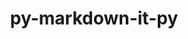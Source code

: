 ---
title: "py-markdown-it-py"
layout: cache
categories: [package, develop]
meta: {"compilers": ["none"], "num_specs": 225, "num_specs_by_stack": {"e4s": 4, "ml-darwin-aarch64-mps": 41, "ml-linux-aarch64-cpu": 90, "ml-linux-aarch64-cuda": 90, "ml-linux-x86_64-cpu": 90, "ml-linux-x86_64-cuda": 90, "ml-linux-x86_64-rocm": 2, "radiuss": 2, "root": 225}, "oss": ["sequoia", "ubuntu22.04", "ubuntu24.04"], "platforms": ["darwin", "linux"], "stacks": ["e4s", "ml-darwin-aarch64-mps", "ml-linux-aarch64-cpu", "ml-linux-aarch64-cuda", "ml-linux-x86_64-cpu", "ml-linux-x86_64-cuda", "ml-linux-x86_64-rocm", "radiuss", "root"], "targets": ["aarch64", "x86_64_v3"], "versions": ["3.0.0"]}
spec_details: [{"compiler": "none", "hash": "266ymnpnu3od4n4u5gcjhiomzg5sz5fe", "os": "sequoia", "platform": "darwin", "size": "-", "stacks": ["ml-darwin-aarch64-mps", "root"], "target": "aarch64", "variants": ["build_system=python_pip", "~linkify"], "versions": ["3.0.0"]}, {"compiler": "none", "hash": "27wqdea2j376gv5rxqrqaghgfdmincnt", "os": "ubuntu24.04", "platform": "linux", "size": "-", "stacks": ["ml-linux-aarch64-cpu", "ml-linux-aarch64-cuda", "root"], "target": "aarch64", "variants": ["build_system=python_pip", "~linkify"], "versions": ["3.0.0"]}, {"compiler": "none", "hash": "2aw4gsxqmotfqjizhwh24sdq77qnpgpb", "os": "sequoia", "platform": "darwin", "size": "-", "stacks": ["ml-darwin-aarch64-mps", "root"], "target": "aarch64", "variants": ["build_system=python_pip", "~linkify"], "versions": ["3.0.0"]}, {"compiler": "none", "hash": "2cb3ihshr32ohcebtklooyzcqitpexy5", "os": "ubuntu24.04", "platform": "linux", "size": "-", "stacks": ["ml-linux-x86_64-cpu", "ml-linux-x86_64-cuda", "root"], "target": "x86_64_v3", "variants": ["build_system=python_pip", "~linkify"], "versions": ["3.0.0"]}, {"compiler": "none", "hash": "2ehnqlchcmutjldixybqbtjcmk2rnl6o", "os": "sequoia", "platform": "darwin", "size": "-", "stacks": ["ml-darwin-aarch64-mps", "root"], "target": "aarch64", "variants": ["build_system=python_pip", "~linkify"], "versions": ["3.0.0"]}, {"compiler": "none", "hash": "2k6jzgd642syk2oyucgdkxnxgqeo47se", "os": "ubuntu24.04", "platform": "linux", "size": "-", "stacks": ["ml-linux-x86_64-cpu", "ml-linux-x86_64-cuda", "root"], "target": "x86_64_v3", "variants": ["build_system=python_pip", "~linkify"], "versions": ["3.0.0"]}, {"compiler": "none", "hash": "2njsy7zkjzhp24bnh4vlqg5ru3pjnhhw", "os": "sequoia", "platform": "darwin", "size": "-", "stacks": ["ml-darwin-aarch64-mps", "root"], "target": "aarch64", "variants": ["build_system=python_pip", "~linkify"], "versions": ["3.0.0"]}, {"compiler": "none", "hash": "2sbtoulasowfb2izndf77ktk4fx7rvmq", "os": "ubuntu24.04", "platform": "linux", "size": "-", "stacks": ["ml-linux-x86_64-cpu", "ml-linux-x86_64-cuda", "root"], "target": "x86_64_v3", "variants": ["build_system=python_pip", "~linkify"], "versions": ["3.0.0"]}, {"compiler": "none", "hash": "2scdeksxkludyyl6ek6oryezsm5lrfto", "os": "ubuntu24.04", "platform": "linux", "size": "-", "stacks": ["ml-linux-x86_64-cpu", "ml-linux-x86_64-cuda", "root"], "target": "x86_64_v3", "variants": ["build_system=python_pip", "~linkify"], "versions": ["3.0.0"]}, {"compiler": "none", "hash": "2wqzdduxcrzj3h5z3komyldjqa2x6pn7", "os": "ubuntu24.04", "platform": "linux", "size": "-", "stacks": ["ml-linux-x86_64-cpu", "ml-linux-x86_64-cuda", "root"], "target": "x86_64_v3", "variants": ["build_system=python_pip", "~linkify"], "versions": ["3.0.0"]}, {"compiler": "none", "hash": "3245eruechajoxftrdtt5amvelb5x4ms", "os": "ubuntu24.04", "platform": "linux", "size": "-", "stacks": ["ml-linux-x86_64-cpu", "ml-linux-x86_64-cuda", "root"], "target": "x86_64_v3", "variants": ["build_system=python_pip", "~linkify"], "versions": ["3.0.0"]}, {"compiler": "none", "hash": "33mk4mkfoa67ft2ne4kep4xllrp4vbpz", "os": "ubuntu24.04", "platform": "linux", "size": "-", "stacks": ["ml-linux-x86_64-cpu", "ml-linux-x86_64-cuda", "root"], "target": "x86_64_v3", "variants": ["build_system=python_pip", "~linkify"], "versions": ["3.0.0"]}, {"compiler": "none", "hash": "33wfmdcatbxhuhx6qjdo6ud736hojlv2", "os": "ubuntu24.04", "platform": "linux", "size": "-", "stacks": ["ml-linux-x86_64-cpu", "ml-linux-x86_64-cuda", "root"], "target": "x86_64_v3", "variants": ["build_system=python_pip", "~linkify"], "versions": ["3.0.0"]}, {"compiler": "none", "hash": "3c4t6mhxynixbiumkhxddzf3yugft62i", "os": "ubuntu24.04", "platform": "linux", "size": "-", "stacks": ["ml-linux-x86_64-cpu", "ml-linux-x86_64-cuda", "root"], "target": "x86_64_v3", "variants": ["build_system=python_pip", "~linkify"], "versions": ["3.0.0"]}, {"compiler": "none", "hash": "3lbjwipz7rvutnht57qa2u2x7pyd4h27", "os": "ubuntu24.04", "platform": "linux", "size": "-", "stacks": ["ml-linux-x86_64-cpu", "ml-linux-x86_64-cuda", "root"], "target": "x86_64_v3", "variants": ["build_system=python_pip", "~linkify"], "versions": ["3.0.0"]}, {"compiler": "none", "hash": "3nncgxyr3bbtiegr7lpkarpjn5drsdmh", "os": "ubuntu24.04", "platform": "linux", "size": "-", "stacks": ["ml-linux-aarch64-cpu", "ml-linux-aarch64-cuda", "root"], "target": "aarch64", "variants": ["build_system=python_pip", "~linkify"], "versions": ["3.0.0"]}, {"compiler": "none", "hash": "3qtruuvlxfnx7zvbs7v637pgnmadg3ua", "os": "ubuntu24.04", "platform": "linux", "size": "-", "stacks": ["ml-linux-aarch64-cpu", "ml-linux-aarch64-cuda", "root"], "target": "aarch64", "variants": ["build_system=python_pip", "~linkify"], "versions": ["3.0.0"]}, {"compiler": "none", "hash": "3vro3wv2sxm4se4lwimzy2se6k24umx4", "os": "ubuntu24.04", "platform": "linux", "size": "-", "stacks": ["ml-linux-aarch64-cpu", "ml-linux-aarch64-cuda", "root"], "target": "aarch64", "variants": ["build_system=python_pip", "~linkify"], "versions": ["3.0.0"]}, {"compiler": "none", "hash": "3wujch3gdmwxbzza2nmnsvow7znfg3mu", "os": "ubuntu24.04", "platform": "linux", "size": "-", "stacks": ["ml-linux-aarch64-cpu", "ml-linux-aarch64-cuda", "root"], "target": "aarch64", "variants": ["build_system=python_pip", "~linkify"], "versions": ["3.0.0"]}, {"compiler": "none", "hash": "42746szilzulrcbxxgi55xobczwooxx7", "os": "ubuntu24.04", "platform": "linux", "size": "-", "stacks": ["ml-linux-aarch64-cpu", "ml-linux-aarch64-cuda", "root"], "target": "aarch64", "variants": ["build_system=python_pip", "~linkify"], "versions": ["3.0.0"]}, {"compiler": "none", "hash": "44gm2kmymtphvggzs24sjz26nihbkqxw", "os": "sequoia", "platform": "darwin", "size": "-", "stacks": ["ml-darwin-aarch64-mps", "root"], "target": "aarch64", "variants": ["build_system=python_pip", "~linkify"], "versions": ["3.0.0"]}, {"compiler": "none", "hash": "47rbq7fmi5okahpfmfyaknz6vpxgzx2q", "os": "ubuntu24.04", "platform": "linux", "size": "-", "stacks": ["ml-linux-aarch64-cpu", "ml-linux-aarch64-cuda", "root"], "target": "aarch64", "variants": ["build_system=python_pip", "~linkify"], "versions": ["3.0.0"]}, {"compiler": "none", "hash": "545bcmjpc7fpdnfvigeeln2nigy6stji", "os": "ubuntu24.04", "platform": "linux", "size": "-", "stacks": ["ml-linux-aarch64-cpu", "ml-linux-aarch64-cuda", "root"], "target": "aarch64", "variants": ["build_system=python_pip", "~linkify"], "versions": ["3.0.0"]}, {"compiler": "none", "hash": "54ckaocrzetm74wfjduqw6fxui6etka5", "os": "ubuntu24.04", "platform": "linux", "size": "-", "stacks": ["ml-linux-aarch64-cpu", "ml-linux-aarch64-cuda", "root"], "target": "aarch64", "variants": ["build_system=python_pip", "~linkify"], "versions": ["3.0.0"]}, {"compiler": "none", "hash": "5ycnmmqejwsingniblk6by5cyfoudchv", "os": "ubuntu24.04", "platform": "linux", "size": "-", "stacks": ["ml-linux-aarch64-cpu", "ml-linux-aarch64-cuda", "root"], "target": "aarch64", "variants": ["build_system=python_pip", "~linkify"], "versions": ["3.0.0"]}, {"compiler": "none", "hash": "64knon2n55hfimxvxivqwhoapiz3cwny", "os": "sequoia", "platform": "darwin", "size": "-", "stacks": ["ml-darwin-aarch64-mps", "root"], "target": "aarch64", "variants": ["build_system=python_pip", "~linkify"], "versions": ["3.0.0"]}, {"compiler": "none", "hash": "6my2azvxa7v4nzlmgktxr73t23ygdww5", "os": "sequoia", "platform": "darwin", "size": "-", "stacks": ["ml-darwin-aarch64-mps", "root"], "target": "aarch64", "variants": ["build_system=python_pip", "~linkify"], "versions": ["3.0.0"]}, {"compiler": "none", "hash": "6q7fm2bdghvn232wtkfwlms2v3xwrpz5", "os": "ubuntu24.04", "platform": "linux", "size": "-", "stacks": ["ml-linux-x86_64-cpu", "ml-linux-x86_64-cuda", "root"], "target": "x86_64_v3", "variants": ["build_system=python_pip", "~linkify"], "versions": ["3.0.0"]}, {"compiler": "none", "hash": "6zehcadqgjzziavx67hpay2d6sccedbb", "os": "ubuntu24.04", "platform": "linux", "size": "-", "stacks": ["ml-linux-x86_64-cpu", "ml-linux-x86_64-cuda", "root"], "target": "x86_64_v3", "variants": ["build_system=python_pip", "~linkify"], "versions": ["3.0.0"]}, {"compiler": "none", "hash": "73ezeqqpcwtgrif37c67fjuwgnnojdwh", "os": "ubuntu24.04", "platform": "linux", "size": "-", "stacks": ["ml-linux-x86_64-cpu", "ml-linux-x86_64-cuda", "root"], "target": "x86_64_v3", "variants": ["build_system=python_pip", "~linkify"], "versions": ["3.0.0"]}, {"compiler": "none", "hash": "77migwkg6aqiw3db7adczr5f5d3hrvar", "os": "ubuntu24.04", "platform": "linux", "size": "-", "stacks": ["ml-linux-aarch64-cpu", "ml-linux-aarch64-cuda", "root"], "target": "aarch64", "variants": ["build_system=python_pip", "~linkify"], "versions": ["3.0.0"]}, {"compiler": "none", "hash": "7ghxvb4sq2qo6euzvoh25n54senvnn74", "os": "ubuntu24.04", "platform": "linux", "size": "-", "stacks": ["ml-linux-x86_64-cpu", "ml-linux-x86_64-cuda", "root"], "target": "x86_64_v3", "variants": ["build_system=python_pip", "~linkify"], "versions": ["3.0.0"]}, {"compiler": "none", "hash": "7i3skp3qj36vmpjhlyoskmmt7psjgdcv", "os": "ubuntu24.04", "platform": "linux", "size": "-", "stacks": ["ml-linux-aarch64-cpu", "ml-linux-aarch64-cuda", "root"], "target": "aarch64", "variants": ["build_system=python_pip", "~linkify"], "versions": ["3.0.0"]}, {"compiler": "none", "hash": "7maceflzybphnqtjohafqzg66btpi53f", "os": "ubuntu24.04", "platform": "linux", "size": "-", "stacks": ["ml-linux-x86_64-cpu", "ml-linux-x86_64-cuda", "root"], "target": "x86_64_v3", "variants": ["build_system=python_pip", "~linkify"], "versions": ["3.0.0"]}, {"compiler": "none", "hash": "7ynhsblt2bsoordx6b3fpaq6qcvpnqhe", "os": "ubuntu24.04", "platform": "linux", "size": "-", "stacks": ["ml-linux-aarch64-cpu", "ml-linux-aarch64-cuda", "root"], "target": "aarch64", "variants": ["build_system=python_pip", "~linkify"], "versions": ["3.0.0"]}, {"compiler": "none", "hash": "a5osglij4k3kmakyzsiahtcupldjypm4", "os": "ubuntu24.04", "platform": "linux", "size": "-", "stacks": ["ml-linux-aarch64-cpu", "ml-linux-aarch64-cuda", "root"], "target": "aarch64", "variants": ["build_system=python_pip", "~linkify"], "versions": ["3.0.0"]}, {"compiler": "none", "hash": "a6sjobbl3trfysts7r2hojgar5uxqly4", "os": "ubuntu24.04", "platform": "linux", "size": "-", "stacks": ["ml-linux-aarch64-cpu", "ml-linux-aarch64-cuda", "root"], "target": "aarch64", "variants": ["build_system=python_pip", "~linkify"], "versions": ["3.0.0"]}, {"compiler": "none", "hash": "aalcyclrscnfrjdxy3zrvbeypw3o5tyn", "os": "sequoia", "platform": "darwin", "size": "-", "stacks": ["ml-darwin-aarch64-mps", "root"], "target": "aarch64", "variants": ["build_system=python_pip", "~linkify"], "versions": ["3.0.0"]}, {"compiler": "none", "hash": "acnoskmmobdxto2pptadkqmrrhrrh7ti", "os": "ubuntu24.04", "platform": "linux", "size": "-", "stacks": ["ml-linux-x86_64-cpu", "ml-linux-x86_64-cuda", "root"], "target": "x86_64_v3", "variants": ["build_system=python_pip", "~linkify"], "versions": ["3.0.0"]}, {"compiler": "none", "hash": "aewwkaakmy3op7xmwfkbqpznzvqa4vcx", "os": "sequoia", "platform": "darwin", "size": "-", "stacks": ["ml-darwin-aarch64-mps", "root"], "target": "aarch64", "variants": ["build_system=python_pip", "~linkify"], "versions": ["3.0.0"]}, {"compiler": "none", "hash": "aiuqhtapndpx4k3dzrxhyy5zknbq27jr", "os": "sequoia", "platform": "darwin", "size": "-", "stacks": ["ml-darwin-aarch64-mps", "root"], "target": "aarch64", "variants": ["build_system=python_pip", "~linkify"], "versions": ["3.0.0"]}, {"compiler": "none", "hash": "alwo75ytc7bu3gpmpfob4vnm2rjbffpa", "os": "ubuntu24.04", "platform": "linux", "size": "-", "stacks": ["ml-linux-x86_64-cpu", "ml-linux-x86_64-cuda", "root"], "target": "x86_64_v3", "variants": ["build_system=python_pip", "~linkify"], "versions": ["3.0.0"]}, {"compiler": "none", "hash": "aqkbp6wrgfd52ontr6kmlcfuvtvq3ec6", "os": "sequoia", "platform": "darwin", "size": "-", "stacks": ["ml-darwin-aarch64-mps", "root"], "target": "aarch64", "variants": ["build_system=python_pip", "~linkify"], "versions": ["3.0.0"]}, {"compiler": "none", "hash": "aue2v3icyjrmhv6rl4ulyx6zpxoqwq75", "os": "ubuntu24.04", "platform": "linux", "size": "-", "stacks": ["ml-linux-aarch64-cpu", "ml-linux-aarch64-cuda", "root"], "target": "aarch64", "variants": ["build_system=python_pip", "~linkify"], "versions": ["3.0.0"]}, {"compiler": "none", "hash": "azzvusqloe5ndt4l3otdozmpmzncc23x", "os": "ubuntu24.04", "platform": "linux", "size": "-", "stacks": ["ml-linux-aarch64-cpu", "ml-linux-aarch64-cuda", "root"], "target": "aarch64", "variants": ["build_system=python_pip", "~linkify"], "versions": ["3.0.0"]}, {"compiler": "none", "hash": "b76swvjkovnjzzzxcb2c2s2x7rbawzvw", "os": "ubuntu24.04", "platform": "linux", "size": "-", "stacks": ["ml-linux-aarch64-cpu", "ml-linux-aarch64-cuda", "root"], "target": "aarch64", "variants": ["build_system=python_pip", "~linkify"], "versions": ["3.0.0"]}, {"compiler": "none", "hash": "bg5jeyo4ivhrafhkvfvmvtyosdksx5wc", "os": "ubuntu24.04", "platform": "linux", "size": "-", "stacks": ["ml-linux-aarch64-cpu", "ml-linux-aarch64-cuda", "root"], "target": "aarch64", "variants": ["build_system=python_pip", "~linkify"], "versions": ["3.0.0"]}, {"compiler": "none", "hash": "bgaderzanmqn4rajfc6uf3xukb5l3nhu", "os": "ubuntu24.04", "platform": "linux", "size": "-", "stacks": ["ml-linux-aarch64-cpu", "ml-linux-aarch64-cuda", "root"], "target": "aarch64", "variants": ["build_system=python_pip", "~linkify"], "versions": ["3.0.0"]}, {"compiler": "none", "hash": "bmq2mwugtt7ypt3wthoyfor7hfaucbml", "os": "ubuntu24.04", "platform": "linux", "size": "-", "stacks": ["ml-linux-aarch64-cpu", "ml-linux-aarch64-cuda", "root"], "target": "aarch64", "variants": ["build_system=python_pip", "~linkify"], "versions": ["3.0.0"]}, {"compiler": "none", "hash": "cal2h4jikco5yvjwa6qpjsvybxpxh2yx", "os": "ubuntu24.04", "platform": "linux", "size": "-", "stacks": ["ml-linux-x86_64-cpu", "ml-linux-x86_64-cuda", "root"], "target": "x86_64_v3", "variants": ["build_system=python_pip", "~linkify"], "versions": ["3.0.0"]}, {"compiler": "none", "hash": "ceal2wt4ja3ivo2eskvbjracdl42sv6x", "os": "ubuntu24.04", "platform": "linux", "size": "-", "stacks": ["ml-linux-x86_64-cpu", "ml-linux-x86_64-cuda", "root"], "target": "x86_64_v3", "variants": ["build_system=python_pip", "~linkify"], "versions": ["3.0.0"]}, {"compiler": "none", "hash": "chslz7n4ggdezukwxsnuy3icavqqwarz", "os": "sequoia", "platform": "darwin", "size": "-", "stacks": ["ml-darwin-aarch64-mps", "root"], "target": "aarch64", "variants": ["build_system=python_pip", "~linkify"], "versions": ["3.0.0"]}, {"compiler": "none", "hash": "ckjlbd6mrijg6vakat7kbjhiwa774pkw", "os": "ubuntu24.04", "platform": "linux", "size": "-", "stacks": ["ml-linux-x86_64-cpu", "ml-linux-x86_64-cuda", "root"], "target": "x86_64_v3", "variants": ["build_system=python_pip", "~linkify"], "versions": ["3.0.0"]}, {"compiler": "none", "hash": "coaolpdenlhtpcd4tfkksqug2b633534", "os": "ubuntu24.04", "platform": "linux", "size": "-", "stacks": ["ml-linux-aarch64-cpu", "ml-linux-aarch64-cuda", "root"], "target": "aarch64", "variants": ["build_system=python_pip", "~linkify"], "versions": ["3.0.0"]}, {"compiler": "none", "hash": "cvxfpdhmftwm6mfzh32q7twdyvgxr45j", "os": "ubuntu24.04", "platform": "linux", "size": "-", "stacks": ["ml-linux-x86_64-cpu", "ml-linux-x86_64-cuda", "root"], "target": "x86_64_v3", "variants": ["build_system=python_pip", "~linkify"], "versions": ["3.0.0"]}, {"compiler": "none", "hash": "d2drczt7o2y557smwppbfv3f65geuor7", "os": "ubuntu24.04", "platform": "linux", "size": "-", "stacks": ["ml-linux-aarch64-cpu", "ml-linux-aarch64-cuda", "root"], "target": "aarch64", "variants": ["build_system=python_pip", "~linkify"], "versions": ["3.0.0"]}, {"compiler": "none", "hash": "d5aytqalfteanrxeyu4q4ujoudyr7mvm", "os": "sequoia", "platform": "darwin", "size": "-", "stacks": ["ml-darwin-aarch64-mps", "root"], "target": "aarch64", "variants": ["build_system=python_pip", "~linkify"], "versions": ["3.0.0"]}, {"compiler": "none", "hash": "d627x6hix6vspbsdub3danincb36ueh5", "os": "ubuntu24.04", "platform": "linux", "size": "-", "stacks": ["ml-linux-x86_64-cpu", "ml-linux-x86_64-cuda", "root"], "target": "x86_64_v3", "variants": ["build_system=python_pip", "~linkify"], "versions": ["3.0.0"]}, {"compiler": "none", "hash": "d6twprdxcaxhwzvy2cv5sqymzzaibori", "os": "sequoia", "platform": "darwin", "size": "-", "stacks": ["ml-darwin-aarch64-mps", "root"], "target": "aarch64", "variants": ["build_system=python_pip", "~linkify"], "versions": ["3.0.0"]}, {"compiler": "none", "hash": "dhkuw5ltyivwgrisspkwmalgtil72h2d", "os": "ubuntu24.04", "platform": "linux", "size": "-", "stacks": ["ml-linux-aarch64-cpu", "ml-linux-aarch64-cuda", "root"], "target": "aarch64", "variants": ["build_system=python_pip", "~linkify"], "versions": ["3.0.0"]}, {"compiler": "none", "hash": "dio42mumtyoq2dm6cj6kt3zacfamzlnm", "os": "sequoia", "platform": "darwin", "size": "-", "stacks": ["ml-darwin-aarch64-mps", "root"], "target": "aarch64", "variants": ["build_system=python_pip", "~linkify"], "versions": ["3.0.0"]}, {"compiler": "none", "hash": "dkdgiius4xqzqe6njotjwfz2d6qlkpy4", "os": "ubuntu24.04", "platform": "linux", "size": "-", "stacks": ["ml-linux-aarch64-cpu", "ml-linux-aarch64-cuda", "root"], "target": "aarch64", "variants": ["build_system=python_pip", "~linkify"], "versions": ["3.0.0"]}, {"compiler": "none", "hash": "dljyspl2nl7sk23drov4vip3vjkrqufk", "os": "sequoia", "platform": "darwin", "size": "-", "stacks": ["ml-darwin-aarch64-mps", "root"], "target": "aarch64", "variants": ["build_system=python_pip", "~linkify"], "versions": ["3.0.0"]}, {"compiler": "none", "hash": "dqoov4jfz7bq2a6iixwiotqm6vsssckh", "os": "ubuntu24.04", "platform": "linux", "size": "-", "stacks": ["ml-linux-aarch64-cpu", "ml-linux-aarch64-cuda", "root"], "target": "aarch64", "variants": ["build_system=python_pip", "~linkify"], "versions": ["3.0.0"]}, {"compiler": "none", "hash": "dqtmiykb5apf4bmsrclliyrtgwphuhbb", "os": "ubuntu24.04", "platform": "linux", "size": "-", "stacks": ["ml-linux-x86_64-cpu", "ml-linux-x86_64-cuda", "radiuss", "root"], "target": "x86_64_v3", "variants": ["build_system=python_pip", "~linkify"], "versions": ["3.0.0"]}, {"compiler": "none", "hash": "dttwibophdhnw3m5m4lqukzoc74giyyc", "os": "ubuntu24.04", "platform": "linux", "size": "-", "stacks": ["ml-linux-aarch64-cpu", "ml-linux-aarch64-cuda", "root"], "target": "aarch64", "variants": ["build_system=python_pip", "~linkify"], "versions": ["3.0.0"]}, {"compiler": "none", "hash": "dyurb7qxvu6uhghjnug5zjd3phehf4wt", "os": "ubuntu24.04", "platform": "linux", "size": "-", "stacks": ["ml-linux-x86_64-cpu", "ml-linux-x86_64-cuda", "root"], "target": "x86_64_v3", "variants": ["build_system=python_pip", "~linkify"], "versions": ["3.0.0"]}, {"compiler": "none", "hash": "e2algj6f5q5zurlzqctd5dnxz6ltjvuc", "os": "ubuntu24.04", "platform": "linux", "size": "-", "stacks": ["ml-linux-aarch64-cpu", "ml-linux-aarch64-cuda", "root"], "target": "aarch64", "variants": ["build_system=python_pip", "~linkify"], "versions": ["3.0.0"]}, {"compiler": "none", "hash": "e7hmephllusebxmh7q6o4fs4zz3daii2", "os": "ubuntu24.04", "platform": "linux", "size": "-", "stacks": ["ml-linux-x86_64-cpu", "ml-linux-x86_64-cuda", "root"], "target": "x86_64_v3", "variants": ["build_system=python_pip", "~linkify"], "versions": ["3.0.0"]}, {"compiler": "none", "hash": "ebkobrlckc6ibvci2hs6hanhk3s7vrrd", "os": "sequoia", "platform": "darwin", "size": "-", "stacks": ["ml-darwin-aarch64-mps", "root"], "target": "aarch64", "variants": ["build_system=python_pip", "~linkify"], "versions": ["3.0.0"]}, {"compiler": "none", "hash": "ed4gfjna2cstcevkdydebfdry5si4u2c", "os": "ubuntu24.04", "platform": "linux", "size": "-", "stacks": ["ml-linux-aarch64-cpu", "ml-linux-aarch64-cuda", "root"], "target": "aarch64", "variants": ["build_system=python_pip", "~linkify"], "versions": ["3.0.0"]}, {"compiler": "none", "hash": "edxnfwv5njzvenotdnowqvbjnsalyj2u", "os": "sequoia", "platform": "darwin", "size": "-", "stacks": ["ml-darwin-aarch64-mps", "root"], "target": "aarch64", "variants": ["build_system=python_pip", "~linkify"], "versions": ["3.0.0"]}, {"compiler": "none", "hash": "egazl4cxqev4kk7cja4fcnylgc44wdnv", "os": "ubuntu24.04", "platform": "linux", "size": "-", "stacks": ["ml-linux-aarch64-cpu", "ml-linux-aarch64-cuda", "root"], "target": "aarch64", "variants": ["build_system=python_pip", "~linkify"], "versions": ["3.0.0"]}, {"compiler": "none", "hash": "ekaxc7of6d6nqexzybkyetc3sdhqzy2u", "os": "sequoia", "platform": "darwin", "size": "-", "stacks": ["ml-darwin-aarch64-mps", "root"], "target": "aarch64", "variants": ["build_system=python_pip", "~linkify"], "versions": ["3.0.0"]}, {"compiler": "none", "hash": "etzdluzqotecrqe5p3walwmstyeij5tk", "os": "ubuntu24.04", "platform": "linux", "size": "-", "stacks": ["ml-linux-x86_64-cpu", "ml-linux-x86_64-cuda", "root"], "target": "x86_64_v3", "variants": ["build_system=python_pip", "~linkify"], "versions": ["3.0.0"]}, {"compiler": "none", "hash": "f27pgskmeq4pmbj24pqqdfctjhrufh3u", "os": "ubuntu24.04", "platform": "linux", "size": "-", "stacks": ["ml-linux-x86_64-cpu", "ml-linux-x86_64-cuda", "root"], "target": "x86_64_v3", "variants": ["build_system=python_pip", "~linkify"], "versions": ["3.0.0"]}, {"compiler": "none", "hash": "f3265mhyme67tl5ahbjx5mthapnuuhmj", "os": "ubuntu24.04", "platform": "linux", "size": "-", "stacks": ["ml-linux-x86_64-cpu", "ml-linux-x86_64-cuda", "root"], "target": "x86_64_v3", "variants": ["build_system=python_pip", "~linkify"], "versions": ["3.0.0"]}, {"compiler": "none", "hash": "f53xje7skvkccp2p2lfvjmqji33dh3zg", "os": "ubuntu24.04", "platform": "linux", "size": "-", "stacks": ["ml-linux-aarch64-cpu", "ml-linux-aarch64-cuda", "root"], "target": "aarch64", "variants": ["build_system=python_pip", "~linkify"], "versions": ["3.0.0"]}, {"compiler": "none", "hash": "f5bhcx7vavqrjj2s5wygo36loqkew42r", "os": "ubuntu24.04", "platform": "linux", "size": "-", "stacks": ["ml-linux-aarch64-cpu", "ml-linux-aarch64-cuda", "root"], "target": "aarch64", "variants": ["build_system=python_pip", "~linkify"], "versions": ["3.0.0"]}, {"compiler": "none", "hash": "f6nlcr7dmmcet2pj2wdf3lx2cgyvo7hf", "os": "ubuntu24.04", "platform": "linux", "size": "-", "stacks": ["ml-linux-x86_64-cpu", "ml-linux-x86_64-cuda", "root"], "target": "x86_64_v3", "variants": ["build_system=python_pip", "~linkify"], "versions": ["3.0.0"]}, {"compiler": "none", "hash": "ffqu63fnf5uitc33vbhwrge3dwvk7llz", "os": "ubuntu24.04", "platform": "linux", "size": "-", "stacks": ["ml-linux-x86_64-cpu", "ml-linux-x86_64-cuda", "root"], "target": "x86_64_v3", "variants": ["build_system=python_pip", "~linkify"], "versions": ["3.0.0"]}, {"compiler": "none", "hash": "fqsttfw76hhbna275ict52xhaswe4nu2", "os": "ubuntu24.04", "platform": "linux", "size": "-", "stacks": ["ml-linux-aarch64-cpu", "ml-linux-aarch64-cuda", "root"], "target": "aarch64", "variants": ["build_system=python_pip", "~linkify"], "versions": ["3.0.0"]}, {"compiler": "none", "hash": "ftegi45qupivqqfnln67vpnsadyjyq33", "os": "ubuntu24.04", "platform": "linux", "size": "-", "stacks": ["ml-linux-aarch64-cpu", "ml-linux-aarch64-cuda", "root"], "target": "aarch64", "variants": ["build_system=python_pip", "~linkify"], "versions": ["3.0.0"]}, {"compiler": "none", "hash": "fuipii23y6sb7ibsiveya6imkinhmaij", "os": "ubuntu24.04", "platform": "linux", "size": "-", "stacks": ["ml-linux-x86_64-cpu", "ml-linux-x86_64-cuda", "root"], "target": "x86_64_v3", "variants": ["build_system=python_pip", "~linkify"], "versions": ["3.0.0"]}, {"compiler": "none", "hash": "fuupygkaokmiwonysb7d5ui435awdqel", "os": "ubuntu24.04", "platform": "linux", "size": "-", "stacks": ["ml-linux-x86_64-cpu", "ml-linux-x86_64-cuda", "radiuss", "root"], "target": "x86_64_v3", "variants": ["build_system=python_pip", "~linkify"], "versions": ["3.0.0"]}, {"compiler": "none", "hash": "fyrldaqbolt45lwz3ahx56aao2sbzr66", "os": "ubuntu24.04", "platform": "linux", "size": "-", "stacks": ["ml-linux-x86_64-cpu", "ml-linux-x86_64-cuda", "root"], "target": "x86_64_v3", "variants": ["build_system=python_pip", "~linkify"], "versions": ["3.0.0"]}, {"compiler": "none", "hash": "gbcmn6zijdrgrydbyzgdqrnjatig7kgm", "os": "ubuntu24.04", "platform": "linux", "size": "-", "stacks": ["ml-linux-aarch64-cpu", "ml-linux-aarch64-cuda", "root"], "target": "aarch64", "variants": ["build_system=python_pip", "~linkify"], "versions": ["3.0.0"]}, {"compiler": "none", "hash": "gjmbgknbwxnnzdlchji6fgk5d7gmyuya", "os": "ubuntu24.04", "platform": "linux", "size": "-", "stacks": ["ml-linux-x86_64-cpu", "ml-linux-x86_64-cuda", "root"], "target": "x86_64_v3", "variants": ["build_system=python_pip", "~linkify"], "versions": ["3.0.0"]}, {"compiler": "none", "hash": "gtvih2vmqljviv2a5cc4dbcfxcrm57up", "os": "ubuntu24.04", "platform": "linux", "size": "-", "stacks": ["ml-linux-x86_64-cpu", "ml-linux-x86_64-cuda", "root"], "target": "x86_64_v3", "variants": ["build_system=python_pip", "~linkify"], "versions": ["3.0.0"]}, {"compiler": "none", "hash": "gumkesueeqy7awmgbvd55aqnxkxjxznr", "os": "sequoia", "platform": "darwin", "size": "-", "stacks": ["ml-darwin-aarch64-mps", "root"], "target": "aarch64", "variants": ["build_system=python_pip", "~linkify"], "versions": ["3.0.0"]}, {"compiler": "none", "hash": "gvxujtg5et6acsz4te7cndvi3cve7mbt", "os": "sequoia", "platform": "darwin", "size": "-", "stacks": ["ml-darwin-aarch64-mps", "root"], "target": "aarch64", "variants": ["build_system=python_pip", "~linkify"], "versions": ["3.0.0"]}, {"compiler": "none", "hash": "hb5yq27waqqh4aguvo4cr2vxm3nq6lw7", "os": "ubuntu24.04", "platform": "linux", "size": "-", "stacks": ["ml-linux-aarch64-cpu", "ml-linux-aarch64-cuda", "root"], "target": "aarch64", "variants": ["build_system=python_pip", "~linkify"], "versions": ["3.0.0"]}, {"compiler": "none", "hash": "hdt3qft37nmpplnh33nvhzxzduyfaufj", "os": "ubuntu24.04", "platform": "linux", "size": "-", "stacks": ["ml-linux-x86_64-cpu", "ml-linux-x86_64-cuda", "root"], "target": "x86_64_v3", "variants": ["build_system=python_pip", "~linkify"], "versions": ["3.0.0"]}, {"compiler": "none", "hash": "hdwpawgikfr6vw62hpsozaresb6a3vl6", "os": "sequoia", "platform": "darwin", "size": "-", "stacks": ["ml-darwin-aarch64-mps", "root"], "target": "aarch64", "variants": ["build_system=python_pip", "~linkify"], "versions": ["3.0.0"]}, {"compiler": "none", "hash": "hpbhimb3mnmqsyovhxhpo5w5nxr2qhoj", "os": "ubuntu24.04", "platform": "linux", "size": "-", "stacks": ["ml-linux-x86_64-cpu", "ml-linux-x86_64-cuda", "root"], "target": "x86_64_v3", "variants": ["build_system=python_pip", "~linkify"], "versions": ["3.0.0"]}, {"compiler": "none", "hash": "hsnxxk4zujfbnyshju3v44odhgq3godn", "os": "ubuntu24.04", "platform": "linux", "size": "-", "stacks": ["ml-linux-x86_64-cpu", "ml-linux-x86_64-cuda", "root"], "target": "x86_64_v3", "variants": ["build_system=python_pip", "~linkify"], "versions": ["3.0.0"]}, {"compiler": "none", "hash": "hts7qnstilwzgnnhfxyqj3vitzxjgs77", "os": "ubuntu24.04", "platform": "linux", "size": "-", "stacks": ["ml-linux-x86_64-cpu", "ml-linux-x86_64-cuda", "root"], "target": "x86_64_v3", "variants": ["build_system=python_pip", "~linkify"], "versions": ["3.0.0"]}, {"compiler": "none", "hash": "hwjfkd2gxwasywp324evgfwwcvd5hc6d", "os": "ubuntu24.04", "platform": "linux", "size": "-", "stacks": ["ml-linux-aarch64-cpu", "ml-linux-aarch64-cuda", "root"], "target": "aarch64", "variants": ["build_system=python_pip", "~linkify"], "versions": ["3.0.0"]}, {"compiler": "none", "hash": "hwtnthxwoxwpk6qh2vkkac2vta4i3lfg", "os": "ubuntu24.04", "platform": "linux", "size": "-", "stacks": ["ml-linux-aarch64-cpu", "ml-linux-aarch64-cuda", "root"], "target": "aarch64", "variants": ["build_system=python_pip", "~linkify"], "versions": ["3.0.0"]}, {"compiler": "none", "hash": "hzi4jwk6rdcxnqzwf724woshobe4vjlu", "os": "sequoia", "platform": "darwin", "size": "-", "stacks": ["ml-darwin-aarch64-mps", "root"], "target": "aarch64", "variants": ["build_system=python_pip", "~linkify"], "versions": ["3.0.0"]}, {"compiler": "none", "hash": "hzkwae43hvlfr2i6t4ea2wjuiltg7umf", "os": "ubuntu24.04", "platform": "linux", "size": "-", "stacks": ["ml-linux-x86_64-cpu", "ml-linux-x86_64-cuda", "root"], "target": "x86_64_v3", "variants": ["build_system=python_pip", "~linkify"], "versions": ["3.0.0"]}, {"compiler": "none", "hash": "iaeehznqceeihg2poqflfv3lhl3qs5ev", "os": "sequoia", "platform": "darwin", "size": "-", "stacks": ["ml-darwin-aarch64-mps", "root"], "target": "aarch64", "variants": ["build_system=python_pip", "~linkify"], "versions": ["3.0.0"]}, {"compiler": "none", "hash": "idxhcujjlsoqr7ejykfbzi357t6srr6h", "os": "ubuntu24.04", "platform": "linux", "size": "-", "stacks": ["ml-linux-x86_64-cpu", "ml-linux-x86_64-cuda", "root"], "target": "x86_64_v3", "variants": ["build_system=python_pip", "~linkify"], "versions": ["3.0.0"]}, {"compiler": "none", "hash": "ihxf7cq4quimdxo6fhnyv6mpgqs7nqaq", "os": "ubuntu24.04", "platform": "linux", "size": "-", "stacks": ["ml-linux-aarch64-cpu", "ml-linux-aarch64-cuda", "root"], "target": "aarch64", "variants": ["build_system=python_pip", "~linkify"], "versions": ["3.0.0"]}, {"compiler": "none", "hash": "il4imloch57fmuu7nmldbgzsch7a7zfr", "os": "sequoia", "platform": "darwin", "size": "-", "stacks": ["ml-darwin-aarch64-mps", "root"], "target": "aarch64", "variants": ["build_system=python_pip", "~linkify"], "versions": ["3.0.0"]}, {"compiler": "none", "hash": "iypx7cyshmnftosjn5mdynote2accidl", "os": "ubuntu24.04", "platform": "linux", "size": "-", "stacks": ["ml-linux-x86_64-cpu", "ml-linux-x86_64-cuda", "root"], "target": "x86_64_v3", "variants": ["build_system=python_pip", "~linkify"], "versions": ["3.0.0"]}, {"compiler": "none", "hash": "j73mc7j7qvzzudwyme5if6y7iuklzzs7", "os": "ubuntu24.04", "platform": "linux", "size": "-", "stacks": ["ml-linux-x86_64-cpu", "ml-linux-x86_64-cuda", "root"], "target": "x86_64_v3", "variants": ["build_system=python_pip", "~linkify"], "versions": ["3.0.0"]}, {"compiler": "none", "hash": "j76b4freaoqt7zvtjx23mvvwm6tighsr", "os": "ubuntu24.04", "platform": "linux", "size": "-", "stacks": ["ml-linux-x86_64-cpu", "ml-linux-x86_64-cuda", "root"], "target": "x86_64_v3", "variants": ["build_system=python_pip", "~linkify"], "versions": ["3.0.0"]}, {"compiler": "none", "hash": "jftyaubwmagmjy54lp4y53puabnpsfn4", "os": "ubuntu24.04", "platform": "linux", "size": "-", "stacks": ["ml-linux-x86_64-cpu", "ml-linux-x86_64-cuda", "root"], "target": "x86_64_v3", "variants": ["build_system=python_pip", "~linkify"], "versions": ["3.0.0"]}, {"compiler": "none", "hash": "jg42necxy6siu6hpnvunvkofheyfygm3", "os": "ubuntu24.04", "platform": "linux", "size": "-", "stacks": ["ml-linux-x86_64-cpu", "ml-linux-x86_64-cuda", "root"], "target": "x86_64_v3", "variants": ["build_system=python_pip", "~linkify"], "versions": ["3.0.0"]}, {"compiler": "none", "hash": "jq752yf64wan5furd3lak4vw6dr6c2p7", "os": "ubuntu24.04", "platform": "linux", "size": "-", "stacks": ["ml-linux-aarch64-cpu", "ml-linux-aarch64-cuda", "root"], "target": "aarch64", "variants": ["build_system=python_pip", "~linkify"], "versions": ["3.0.0"]}, {"compiler": "none", "hash": "jqmpnxrlrlrlikspzbpdxwhkhcsvwyfs", "os": "sequoia", "platform": "darwin", "size": "-", "stacks": ["ml-darwin-aarch64-mps", "root"], "target": "aarch64", "variants": ["build_system=python_pip", "~linkify"], "versions": ["3.0.0"]}, {"compiler": "none", "hash": "jsvjcjfscqp4fgg4ke3y2t4rd3aur427", "os": "ubuntu24.04", "platform": "linux", "size": "-", "stacks": ["ml-linux-x86_64-cpu", "ml-linux-x86_64-cuda", "root"], "target": "x86_64_v3", "variants": ["build_system=python_pip", "~linkify"], "versions": ["3.0.0"]}, {"compiler": "none", "hash": "k2fq4lrwoz5qmz6frczzpkcq3giocht3", "os": "ubuntu24.04", "platform": "linux", "size": "-", "stacks": ["ml-linux-x86_64-cpu", "ml-linux-x86_64-cuda", "root"], "target": "x86_64_v3", "variants": ["build_system=python_pip", "~linkify"], "versions": ["3.0.0"]}, {"compiler": "none", "hash": "k7olbdtoeyf57pc67lvvmkjtiqy4eqk3", "os": "ubuntu24.04", "platform": "linux", "size": "-", "stacks": ["ml-linux-aarch64-cpu", "ml-linux-aarch64-cuda", "root"], "target": "aarch64", "variants": ["build_system=python_pip", "~linkify"], "versions": ["3.0.0"]}, {"compiler": "none", "hash": "khq25xuc77r7bxrteb4kaeaq5ehlighi", "os": "ubuntu24.04", "platform": "linux", "size": "-", "stacks": ["ml-linux-aarch64-cpu", "ml-linux-aarch64-cuda", "root"], "target": "aarch64", "variants": ["build_system=python_pip", "~linkify"], "versions": ["3.0.0"]}, {"compiler": "none", "hash": "kmmut5c3xg7i6oi56io4y6bxayqx4qcl", "os": "sequoia", "platform": "darwin", "size": "-", "stacks": ["ml-darwin-aarch64-mps", "root"], "target": "aarch64", "variants": ["build_system=python_pip", "~linkify"], "versions": ["3.0.0"]}, {"compiler": "none", "hash": "kqipmfwyo5dsaddnawzt2kbg7omsgu56", "os": "ubuntu24.04", "platform": "linux", "size": "-", "stacks": ["ml-linux-x86_64-cpu", "ml-linux-x86_64-cuda", "root"], "target": "x86_64_v3", "variants": ["build_system=python_pip", "~linkify"], "versions": ["3.0.0"]}, {"compiler": "none", "hash": "kr3ahwpskeftbou2xhvqqxam6wiwetwp", "os": "ubuntu24.04", "platform": "linux", "size": "-", "stacks": ["ml-linux-aarch64-cpu", "ml-linux-aarch64-cuda", "root"], "target": "aarch64", "variants": ["build_system=python_pip", "~linkify"], "versions": ["3.0.0"]}, {"compiler": "none", "hash": "kv52q6okevprxoaqo6f7xz5x7n5fvr2c", "os": "ubuntu24.04", "platform": "linux", "size": "-", "stacks": ["ml-linux-x86_64-cpu", "ml-linux-x86_64-cuda", "root"], "target": "x86_64_v3", "variants": ["build_system=python_pip", "~linkify"], "versions": ["3.0.0"]}, {"compiler": "none", "hash": "kxt2z7nzyzneawxjpmapfguwjfq6jbha", "os": "ubuntu24.04", "platform": "linux", "size": "-", "stacks": ["ml-linux-x86_64-cpu", "ml-linux-x86_64-cuda", "root"], "target": "x86_64_v3", "variants": ["build_system=python_pip", "~linkify"], "versions": ["3.0.0"]}, {"compiler": "none", "hash": "lbxctmc2bzemxgzptrethhoeb6f5l333", "os": "ubuntu24.04", "platform": "linux", "size": "-", "stacks": ["ml-linux-x86_64-cpu", "ml-linux-x86_64-cuda", "root"], "target": "x86_64_v3", "variants": ["build_system=python_pip", "~linkify"], "versions": ["3.0.0"]}, {"compiler": "none", "hash": "lcvr43gjxcrxcur4mhjaedd6ezreidvo", "os": "ubuntu24.04", "platform": "linux", "size": "-", "stacks": ["ml-linux-aarch64-cpu", "ml-linux-aarch64-cuda", "root"], "target": "aarch64", "variants": ["build_system=python_pip", "~linkify"], "versions": ["3.0.0"]}, {"compiler": "none", "hash": "lh47aqudztnsca2t5maqlphlupsjfv5o", "os": "ubuntu24.04", "platform": "linux", "size": "-", "stacks": ["ml-linux-aarch64-cpu", "ml-linux-aarch64-cuda", "root"], "target": "aarch64", "variants": ["build_system=python_pip", "~linkify"], "versions": ["3.0.0"]}, {"compiler": "none", "hash": "mg5ypkkmaw2o7sih7gbahtzkvfahbuw6", "os": "ubuntu24.04", "platform": "linux", "size": "-", "stacks": ["ml-linux-x86_64-cpu", "ml-linux-x86_64-cuda", "root"], "target": "x86_64_v3", "variants": ["build_system=python_pip", "~linkify"], "versions": ["3.0.0"]}, {"compiler": "none", "hash": "mijvw6ot76z6zah7gjaci5ztcwsmzyxc", "os": "ubuntu22.04", "platform": "linux", "size": "-", "stacks": ["e4s", "root"], "target": "x86_64_v3", "variants": ["build_system=python_pip", "~linkify"], "versions": ["3.0.0"]}, {"compiler": "none", "hash": "mjf7xffxkqpw7hjcnpn3idsurtvx2m7l", "os": "sequoia", "platform": "darwin", "size": "-", "stacks": ["ml-darwin-aarch64-mps", "root"], "target": "aarch64", "variants": ["build_system=python_pip", "~linkify"], "versions": ["3.0.0"]}, {"compiler": "none", "hash": "mjnqi65pd4n2ghocbpdvntwllvhmfjot", "os": "sequoia", "platform": "darwin", "size": "-", "stacks": ["ml-darwin-aarch64-mps", "root"], "target": "aarch64", "variants": ["build_system=python_pip", "~linkify"], "versions": ["3.0.0"]}, {"compiler": "none", "hash": "mmcmdckzmlta7jv6as7a3opwz367rqq2", "os": "ubuntu24.04", "platform": "linux", "size": "-", "stacks": ["ml-linux-aarch64-cpu", "ml-linux-aarch64-cuda", "root"], "target": "aarch64", "variants": ["build_system=python_pip", "~linkify"], "versions": ["3.0.0"]}, {"compiler": "none", "hash": "mpnhyppomdmpjzh5pivfgsz2vz6y3jkf", "os": "ubuntu24.04", "platform": "linux", "size": "-", "stacks": ["ml-linux-x86_64-cpu", "ml-linux-x86_64-cuda", "root"], "target": "x86_64_v3", "variants": ["build_system=python_pip", "~linkify"], "versions": ["3.0.0"]}, {"compiler": "none", "hash": "mxkwirqa7hvuzjdf7jadjdx2yzhn6anz", "os": "ubuntu24.04", "platform": "linux", "size": "-", "stacks": ["ml-linux-x86_64-cpu", "ml-linux-x86_64-cuda", "root"], "target": "x86_64_v3", "variants": ["build_system=python_pip", "~linkify"], "versions": ["3.0.0"]}, {"compiler": "none", "hash": "myc7vgar4vx52di4pbtduojs2mnqvzx6", "os": "ubuntu24.04", "platform": "linux", "size": "-", "stacks": ["ml-linux-aarch64-cpu", "ml-linux-aarch64-cuda", "root"], "target": "aarch64", "variants": ["build_system=python_pip", "~linkify"], "versions": ["3.0.0"]}, {"compiler": "none", "hash": "n5flsuypo6smzhrtgux32rorse3xgclu", "os": "ubuntu24.04", "platform": "linux", "size": "-", "stacks": ["ml-linux-aarch64-cpu", "ml-linux-aarch64-cuda", "root"], "target": "aarch64", "variants": ["build_system=python_pip", "~linkify"], "versions": ["3.0.0"]}, {"compiler": "none", "hash": "n5xnzbxqp3cuxtzr2dv2uguegrx2m7o2", "os": "ubuntu24.04", "platform": "linux", "size": "-", "stacks": ["ml-linux-x86_64-cpu", "ml-linux-x86_64-cuda", "root"], "target": "x86_64_v3", "variants": ["build_system=python_pip", "~linkify"], "versions": ["3.0.0"]}, {"compiler": "none", "hash": "n7gqd5elghao3ggy75rxcoybhnctv4xx", "os": "sequoia", "platform": "darwin", "size": "-", "stacks": ["ml-darwin-aarch64-mps", "root"], "target": "aarch64", "variants": ["build_system=python_pip", "~linkify"], "versions": ["3.0.0"]}, {"compiler": "none", "hash": "nda4uj6vyqymhjxqkquymhrmpwc45uo6", "os": "ubuntu24.04", "platform": "linux", "size": "-", "stacks": ["ml-linux-aarch64-cpu", "ml-linux-aarch64-cuda", "root"], "target": "aarch64", "variants": ["build_system=python_pip", "~linkify"], "versions": ["3.0.0"]}, {"compiler": "none", "hash": "no7oec6zgi27hwapt4tjxk7s4j3cf3us", "os": "ubuntu24.04", "platform": "linux", "size": "-", "stacks": ["ml-linux-x86_64-cpu", "ml-linux-x86_64-cuda", "root"], "target": "x86_64_v3", "variants": ["build_system=python_pip", "~linkify"], "versions": ["3.0.0"]}, {"compiler": "none", "hash": "ntkbmzjpxtr5epmuockv3kwqwof36kui", "os": "ubuntu24.04", "platform": "linux", "size": "-", "stacks": ["ml-linux-aarch64-cpu", "ml-linux-aarch64-cuda", "root"], "target": "aarch64", "variants": ["build_system=python_pip", "~linkify"], "versions": ["3.0.0"]}, {"compiler": "none", "hash": "nwi6ti7cpthwwxu7ijgpog4gabjvlu6p", "os": "ubuntu24.04", "platform": "linux", "size": "-", "stacks": ["ml-linux-aarch64-cpu", "ml-linux-aarch64-cuda", "root"], "target": "aarch64", "variants": ["build_system=python_pip", "~linkify"], "versions": ["3.0.0"]}, {"compiler": "none", "hash": "ny3iyl4dsyvqiohpsra5keetg7avq26j", "os": "ubuntu24.04", "platform": "linux", "size": "-", "stacks": ["ml-linux-x86_64-cpu", "ml-linux-x86_64-cuda", "root"], "target": "x86_64_v3", "variants": ["build_system=python_pip", "~linkify"], "versions": ["3.0.0"]}, {"compiler": "none", "hash": "o4mzx54nrzyf2fs3a7ezvrswa6r4kb7v", "os": "ubuntu24.04", "platform": "linux", "size": "-", "stacks": ["ml-linux-aarch64-cpu", "ml-linux-aarch64-cuda", "root"], "target": "aarch64", "variants": ["build_system=python_pip", "~linkify"], "versions": ["3.0.0"]}, {"compiler": "none", "hash": "oam4bodyqksqmeyh4lpdtjq3azm2fxnz", "os": "ubuntu24.04", "platform": "linux", "size": "-", "stacks": ["ml-linux-x86_64-cpu", "ml-linux-x86_64-cuda", "root"], "target": "x86_64_v3", "variants": ["build_system=python_pip", "~linkify"], "versions": ["3.0.0"]}, {"compiler": "none", "hash": "obvxt4kbrviovmrihms32dq7ulw5ryji", "os": "ubuntu24.04", "platform": "linux", "size": "-", "stacks": ["ml-linux-x86_64-cpu", "ml-linux-x86_64-cuda", "root"], "target": "x86_64_v3", "variants": ["build_system=python_pip", "~linkify"], "versions": ["3.0.0"]}, {"compiler": "none", "hash": "odqmnracnqh3jzfol5752rdkpq66dlna", "os": "sequoia", "platform": "darwin", "size": "-", "stacks": ["ml-darwin-aarch64-mps", "root"], "target": "aarch64", "variants": ["build_system=python_pip", "~linkify"], "versions": ["3.0.0"]}, {"compiler": "none", "hash": "ohhadzp7uhogzcg6i2p7zjhaxapqweii", "os": "ubuntu24.04", "platform": "linux", "size": "-", "stacks": ["ml-linux-x86_64-cpu", "ml-linux-x86_64-cuda", "root"], "target": "x86_64_v3", "variants": ["build_system=python_pip", "~linkify"], "versions": ["3.0.0"]}, {"compiler": "none", "hash": "oql2r3h7xhvl4otyjzf5uipad5pa6gsd", "os": "ubuntu24.04", "platform": "linux", "size": "-", "stacks": ["ml-linux-aarch64-cpu", "ml-linux-aarch64-cuda", "root"], "target": "aarch64", "variants": ["build_system=python_pip", "~linkify"], "versions": ["3.0.0"]}, {"compiler": "none", "hash": "ov737s5yjrx5kplfuqq5xeby7s2xjsju", "os": "ubuntu24.04", "platform": "linux", "size": "-", "stacks": ["ml-linux-aarch64-cpu", "ml-linux-aarch64-cuda", "root"], "target": "aarch64", "variants": ["build_system=python_pip", "~linkify"], "versions": ["3.0.0"]}, {"compiler": "none", "hash": "ovlk2is7qnccyfchedcyqla4txz2ihnn", "os": "ubuntu24.04", "platform": "linux", "size": "-", "stacks": ["ml-linux-x86_64-cpu", "ml-linux-x86_64-cuda", "root"], "target": "x86_64_v3", "variants": ["build_system=python_pip", "~linkify"], "versions": ["3.0.0"]}, {"compiler": "none", "hash": "oxvnslx4i3a5butn4dkrr7cyytd72vou", "os": "ubuntu24.04", "platform": "linux", "size": "-", "stacks": ["ml-linux-x86_64-cpu", "ml-linux-x86_64-cuda", "root"], "target": "x86_64_v3", "variants": ["build_system=python_pip", "~linkify"], "versions": ["3.0.0"]}, {"compiler": "none", "hash": "p3eqcdoacxnoiu7i56yibaanankpnzce", "os": "ubuntu24.04", "platform": "linux", "size": "-", "stacks": ["ml-linux-aarch64-cpu", "ml-linux-aarch64-cuda", "root"], "target": "aarch64", "variants": ["build_system=python_pip", "~linkify"], "versions": ["3.0.0"]}, {"compiler": "none", "hash": "p4mtiagwafiyahk6npyaupbtngkj5wge", "os": "sequoia", "platform": "darwin", "size": "-", "stacks": ["ml-darwin-aarch64-mps", "root"], "target": "aarch64", "variants": ["build_system=python_pip", "~linkify"], "versions": ["3.0.0"]}, {"compiler": "none", "hash": "p6qcfkb25qfoheyvl3yq6fmjkxmmazns", "os": "ubuntu22.04", "platform": "linux", "size": "-", "stacks": ["e4s", "root"], "target": "x86_64_v3", "variants": ["build_system=python_pip", "~linkify"], "versions": ["3.0.0"]}, {"compiler": "none", "hash": "pclfjvmof5ggx5s2dmfjgmjwbkcqj2z4", "os": "ubuntu24.04", "platform": "linux", "size": "-", "stacks": ["ml-linux-aarch64-cpu", "ml-linux-aarch64-cuda", "root"], "target": "aarch64", "variants": ["build_system=python_pip", "~linkify"], "versions": ["3.0.0"]}, {"compiler": "none", "hash": "pgk3i3ko2rpmv3l2pn5xafpd63wt4ehi", "os": "ubuntu24.04", "platform": "linux", "size": "-", "stacks": ["ml-linux-aarch64-cpu", "ml-linux-aarch64-cuda", "root"], "target": "aarch64", "variants": ["build_system=python_pip", "~linkify"], "versions": ["3.0.0"]}, {"compiler": "none", "hash": "phopsnyluxvrkjgitz5ptblcoixvke2x", "os": "sequoia", "platform": "darwin", "size": "-", "stacks": ["ml-darwin-aarch64-mps", "root"], "target": "aarch64", "variants": ["build_system=python_pip", "~linkify"], "versions": ["3.0.0"]}, {"compiler": "none", "hash": "pm2zf7eb7kmh2qjwl2sdfqvdocalcwh6", "os": "ubuntu24.04", "platform": "linux", "size": "-", "stacks": ["ml-linux-x86_64-cpu", "ml-linux-x86_64-cuda", "root"], "target": "x86_64_v3", "variants": ["build_system=python_pip", "~linkify"], "versions": ["3.0.0"]}, {"compiler": "none", "hash": "q653jewfpu5r4roegs75m6spmuskkpj3", "os": "ubuntu24.04", "platform": "linux", "size": "-", "stacks": ["ml-linux-x86_64-cpu", "ml-linux-x86_64-cuda", "root"], "target": "x86_64_v3", "variants": ["build_system=python_pip", "~linkify"], "versions": ["3.0.0"]}, {"compiler": "none", "hash": "qca644wq24q7zlh54oh4ithqw2uzjfnz", "os": "ubuntu24.04", "platform": "linux", "size": "-", "stacks": ["ml-linux-x86_64-cpu", "ml-linux-x86_64-cuda", "root"], "target": "x86_64_v3", "variants": ["build_system=python_pip", "~linkify"], "versions": ["3.0.0"]}, {"compiler": "none", "hash": "qdxyplanchbniiv4ctahydhcmzw5wo6h", "os": "ubuntu24.04", "platform": "linux", "size": "-", "stacks": ["ml-linux-x86_64-cpu", "ml-linux-x86_64-cuda", "root"], "target": "x86_64_v3", "variants": ["build_system=python_pip", "~linkify"], "versions": ["3.0.0"]}, {"compiler": "none", "hash": "qu7h5dldusrbra5yic7iqy5cfrochayf", "os": "ubuntu24.04", "platform": "linux", "size": "-", "stacks": ["ml-linux-x86_64-cpu", "ml-linux-x86_64-cuda", "root"], "target": "x86_64_v3", "variants": ["build_system=python_pip", "~linkify"], "versions": ["3.0.0"]}, {"compiler": "none", "hash": "qvl3n233u5aiw4ykzsit3vfflnd6jytt", "os": "sequoia", "platform": "darwin", "size": "-", "stacks": ["ml-darwin-aarch64-mps", "root"], "target": "aarch64", "variants": ["build_system=python_pip", "~linkify"], "versions": ["3.0.0"]}, {"compiler": "none", "hash": "qzb47dyzmlcfftpqgb6lcx53voumzicz", "os": "ubuntu24.04", "platform": "linux", "size": "-", "stacks": ["ml-linux-aarch64-cpu", "ml-linux-aarch64-cuda", "root"], "target": "aarch64", "variants": ["build_system=python_pip", "~linkify"], "versions": ["3.0.0"]}, {"compiler": "none", "hash": "r4osq3bpgprsecxji2cwmarblktxonjt", "os": "ubuntu24.04", "platform": "linux", "size": "-", "stacks": ["ml-linux-aarch64-cpu", "ml-linux-aarch64-cuda", "root"], "target": "aarch64", "variants": ["build_system=python_pip", "~linkify"], "versions": ["3.0.0"]}, {"compiler": "none", "hash": "rb5am5qmxm3nlmo5dhws74j7kv6tfgt6", "os": "ubuntu24.04", "platform": "linux", "size": "-", "stacks": ["ml-linux-aarch64-cpu", "ml-linux-aarch64-cuda", "root"], "target": "aarch64", "variants": ["build_system=python_pip", "~linkify"], "versions": ["3.0.0"]}, {"compiler": "none", "hash": "rdq2kndya66f4tglcdt5tqtcy4ttsrlz", "os": "ubuntu24.04", "platform": "linux", "size": "-", "stacks": ["ml-linux-aarch64-cpu", "ml-linux-aarch64-cuda", "root"], "target": "aarch64", "variants": ["build_system=python_pip", "~linkify"], "versions": ["3.0.0"]}, {"compiler": "none", "hash": "rf4oonmsqsnrwn7qgt7cbykniyosbzs6", "os": "ubuntu24.04", "platform": "linux", "size": "-", "stacks": ["ml-linux-x86_64-cpu", "ml-linux-x86_64-cuda", "root"], "target": "x86_64_v3", "variants": ["build_system=python_pip", "~linkify"], "versions": ["3.0.0"]}, {"compiler": "none", "hash": "rnirwb5ggzkzyntlr4vyqsn6zr5kokch", "os": "ubuntu24.04", "platform": "linux", "size": "-", "stacks": ["ml-linux-aarch64-cpu", "ml-linux-aarch64-cuda", "root"], "target": "aarch64", "variants": ["build_system=python_pip", "~linkify"], "versions": ["3.0.0"]}, {"compiler": "none", "hash": "rrrfwdtldxh5gzztgex7vnb2x5k3aujl", "os": "ubuntu24.04", "platform": "linux", "size": "-", "stacks": ["ml-linux-x86_64-cpu", "ml-linux-x86_64-cuda", "root"], "target": "x86_64_v3", "variants": ["build_system=python_pip", "~linkify"], "versions": ["3.0.0"]}, {"compiler": "none", "hash": "rsuuoprqzaoxsjqgrkehooxi6mwl3vaj", "os": "ubuntu24.04", "platform": "linux", "size": "-", "stacks": ["ml-linux-x86_64-cpu", "ml-linux-x86_64-cuda", "ml-linux-x86_64-rocm", "root"], "target": "x86_64_v3", "variants": ["build_system=python_pip", "~linkify"], "versions": ["3.0.0"]}, {"compiler": "none", "hash": "rz2o2k6irt47npadjjna3t7repdxn6nj", "os": "ubuntu24.04", "platform": "linux", "size": "-", "stacks": ["ml-linux-aarch64-cpu", "ml-linux-aarch64-cuda", "root"], "target": "aarch64", "variants": ["build_system=python_pip", "~linkify"], "versions": ["3.0.0"]}, {"compiler": "none", "hash": "rza4sm5ml6feqj4vxvucuyge3cjudwn6", "os": "ubuntu24.04", "platform": "linux", "size": "-", "stacks": ["ml-linux-x86_64-cpu", "ml-linux-x86_64-cuda", "root"], "target": "x86_64_v3", "variants": ["build_system=python_pip", "~linkify"], "versions": ["3.0.0"]}, {"compiler": "none", "hash": "shyglabfoquhjdsie4wfdv7yqe6umclk", "os": "ubuntu24.04", "platform": "linux", "size": "-", "stacks": ["ml-linux-aarch64-cpu", "ml-linux-aarch64-cuda", "root"], "target": "aarch64", "variants": ["build_system=python_pip", "~linkify"], "versions": ["3.0.0"]}, {"compiler": "none", "hash": "syk37pwx3n7mznubip6jrqldtejbgvnl", "os": "ubuntu24.04", "platform": "linux", "size": "-", "stacks": ["ml-linux-aarch64-cpu", "ml-linux-aarch64-cuda", "root"], "target": "aarch64", "variants": ["build_system=python_pip", "~linkify"], "versions": ["3.0.0"]}, {"compiler": "none", "hash": "tcrl5owm2saag62g2yidl33gsya34ipt", "os": "ubuntu24.04", "platform": "linux", "size": "-", "stacks": ["ml-linux-x86_64-cpu", "ml-linux-x86_64-cuda", "root"], "target": "x86_64_v3", "variants": ["build_system=python_pip", "~linkify"], "versions": ["3.0.0"]}, {"compiler": "none", "hash": "tg65gxyhlaxv4oq6xsuqcg5y6lrsntoz", "os": "ubuntu24.04", "platform": "linux", "size": "-", "stacks": ["ml-linux-aarch64-cpu", "ml-linux-aarch64-cuda", "root"], "target": "aarch64", "variants": ["build_system=python_pip", "~linkify"], "versions": ["3.0.0"]}, {"compiler": "none", "hash": "thujmfd4edamunkzpu2adnyj67dcxk5i", "os": "ubuntu24.04", "platform": "linux", "size": "-", "stacks": ["ml-linux-aarch64-cpu", "ml-linux-aarch64-cuda", "root"], "target": "aarch64", "variants": ["build_system=python_pip", "~linkify"], "versions": ["3.0.0"]}, {"compiler": "none", "hash": "tl4hmopxmbesaugsin3qwakte75osh53", "os": "ubuntu24.04", "platform": "linux", "size": "-", "stacks": ["ml-linux-x86_64-cpu", "ml-linux-x86_64-cuda", "root"], "target": "x86_64_v3", "variants": ["build_system=python_pip", "~linkify"], "versions": ["3.0.0"]}, {"compiler": "none", "hash": "tqkhmyxxhkub2hlezovw7dz3ntk3zdhq", "os": "ubuntu24.04", "platform": "linux", "size": "-", "stacks": ["ml-linux-aarch64-cpu", "ml-linux-aarch64-cuda", "root"], "target": "aarch64", "variants": ["build_system=python_pip", "~linkify"], "versions": ["3.0.0"]}, {"compiler": "none", "hash": "trznoxlatktmq4fjqorigdasdecggytn", "os": "ubuntu24.04", "platform": "linux", "size": "-", "stacks": ["ml-linux-aarch64-cpu", "ml-linux-aarch64-cuda", "root"], "target": "aarch64", "variants": ["build_system=python_pip", "~linkify"], "versions": ["3.0.0"]}, {"compiler": "none", "hash": "txedwczxhhwb54qj5tjszmz3q66qpgf5", "os": "ubuntu24.04", "platform": "linux", "size": "-", "stacks": ["ml-linux-aarch64-cpu", "ml-linux-aarch64-cuda", "root"], "target": "aarch64", "variants": ["build_system=python_pip", "~linkify"], "versions": ["3.0.0"]}, {"compiler": "none", "hash": "u4ipoavbp7cj6rpbq4ae2mpgskifyplf", "os": "ubuntu24.04", "platform": "linux", "size": "-", "stacks": ["ml-linux-aarch64-cpu", "ml-linux-aarch64-cuda", "root"], "target": "aarch64", "variants": ["build_system=python_pip", "~linkify"], "versions": ["3.0.0"]}, {"compiler": "none", "hash": "u57kxuxfyz6r4ogn2aseyjzg573dd4od", "os": "ubuntu24.04", "platform": "linux", "size": "-", "stacks": ["ml-linux-aarch64-cpu", "ml-linux-aarch64-cuda", "root"], "target": "aarch64", "variants": ["build_system=python_pip", "~linkify"], "versions": ["3.0.0"]}, {"compiler": "none", "hash": "u5gp2ipgym2wctkw5ubdqasaaxbs42gm", "os": "ubuntu24.04", "platform": "linux", "size": "-", "stacks": ["ml-linux-aarch64-cpu", "ml-linux-aarch64-cuda", "root"], "target": "aarch64", "variants": ["build_system=python_pip", "~linkify"], "versions": ["3.0.0"]}, {"compiler": "none", "hash": "ucribf5b4vzgnbv5wm36gmvym7us4vot", "os": "ubuntu24.04", "platform": "linux", "size": "-", "stacks": ["ml-linux-aarch64-cpu", "ml-linux-aarch64-cuda", "root"], "target": "aarch64", "variants": ["build_system=python_pip", "~linkify"], "versions": ["3.0.0"]}, {"compiler": "none", "hash": "uip236zxc6kpet5yd4v43rskdbsl6qxv", "os": "ubuntu24.04", "platform": "linux", "size": "-", "stacks": ["ml-linux-aarch64-cpu", "ml-linux-aarch64-cuda", "root"], "target": "aarch64", "variants": ["build_system=python_pip", "~linkify"], "versions": ["3.0.0"]}, {"compiler": "none", "hash": "uiwppazskjm3eod7ytdcutd6wqlasqqk", "os": "ubuntu24.04", "platform": "linux", "size": "-", "stacks": ["ml-linux-x86_64-cpu", "ml-linux-x86_64-cuda", "root"], "target": "x86_64_v3", "variants": ["build_system=python_pip", "~linkify"], "versions": ["3.0.0"]}, {"compiler": "none", "hash": "uj3t2sfqyip7tpbjgbotchhagsfsj7g7", "os": "sequoia", "platform": "darwin", "size": "-", "stacks": ["ml-darwin-aarch64-mps", "root"], "target": "aarch64", "variants": ["build_system=python_pip", "~linkify"], "versions": ["3.0.0"]}, {"compiler": "none", "hash": "ujxlqlnlor4rtybrgs2ryc4kke45rrf2", "os": "ubuntu24.04", "platform": "linux", "size": "-", "stacks": ["ml-linux-x86_64-cpu", "ml-linux-x86_64-cuda", "root"], "target": "x86_64_v3", "variants": ["build_system=python_pip", "~linkify"], "versions": ["3.0.0"]}, {"compiler": "none", "hash": "ukjbm2rs3bzabwhysdhrdcpjcpbxi72w", "os": "sequoia", "platform": "darwin", "size": "-", "stacks": ["ml-darwin-aarch64-mps", "root"], "target": "aarch64", "variants": ["build_system=python_pip", "~linkify"], "versions": ["3.0.0"]}, {"compiler": "none", "hash": "uppmcscygfrfhuzmmpxsh6zxce4glc3l", "os": "ubuntu24.04", "platform": "linux", "size": "-", "stacks": ["ml-linux-x86_64-cpu", "ml-linux-x86_64-cuda", "root"], "target": "x86_64_v3", "variants": ["build_system=python_pip", "~linkify"], "versions": ["3.0.0"]}, {"compiler": "none", "hash": "uppu66s3rq5zpj3eqt3fi5y7yluqxnaw", "os": "ubuntu24.04", "platform": "linux", "size": "-", "stacks": ["ml-linux-x86_64-cpu", "ml-linux-x86_64-cuda", "root"], "target": "x86_64_v3", "variants": ["build_system=python_pip", "~linkify"], "versions": ["3.0.0"]}, {"compiler": "none", "hash": "uvnywwlchvaca4sojhj5ox6dvm3sycrc", "os": "ubuntu24.04", "platform": "linux", "size": "-", "stacks": ["ml-linux-aarch64-cpu", "ml-linux-aarch64-cuda", "root"], "target": "aarch64", "variants": ["build_system=python_pip", "~linkify"], "versions": ["3.0.0"]}, {"compiler": "none", "hash": "vbffdujk7azngyxlcgcmgwphqeyewweu", "os": "ubuntu24.04", "platform": "linux", "size": "-", "stacks": ["ml-linux-aarch64-cpu", "ml-linux-aarch64-cuda", "root"], "target": "aarch64", "variants": ["build_system=python_pip", "~linkify"], "versions": ["3.0.0"]}, {"compiler": "none", "hash": "vbr7n5v3uzqe5u5dec4i5w4yquo525wi", "os": "ubuntu24.04", "platform": "linux", "size": "-", "stacks": ["ml-linux-x86_64-cpu", "ml-linux-x86_64-cuda", "root"], "target": "x86_64_v3", "variants": ["build_system=python_pip", "~linkify"], "versions": ["3.0.0"]}, {"compiler": "none", "hash": "vfwzo3gxqppv6qdbruiqzyedlta43l7h", "os": "ubuntu24.04", "platform": "linux", "size": "-", "stacks": ["ml-linux-x86_64-cpu", "ml-linux-x86_64-cuda", "root"], "target": "x86_64_v3", "variants": ["build_system=python_pip", "~linkify"], "versions": ["3.0.0"]}, {"compiler": "none", "hash": "vqurseomu3ttp5hr6uretbf52ahtw4fo", "os": "ubuntu22.04", "platform": "linux", "size": "-", "stacks": ["e4s", "root"], "target": "x86_64_v3", "variants": ["build_system=python_pip", "~linkify"], "versions": ["3.0.0"]}, {"compiler": "none", "hash": "vs4f6khwxsvrvrkwwx4nqaggthjfqgpi", "os": "sequoia", "platform": "darwin", "size": "-", "stacks": ["ml-darwin-aarch64-mps", "root"], "target": "aarch64", "variants": ["build_system=python_pip", "~linkify"], "versions": ["3.0.0"]}, {"compiler": "none", "hash": "vwfxf4na67ho6kwb3utayocif6azd2qf", "os": "ubuntu24.04", "platform": "linux", "size": "-", "stacks": ["ml-linux-x86_64-cpu", "ml-linux-x86_64-cuda", "ml-linux-x86_64-rocm", "root"], "target": "x86_64_v3", "variants": ["build_system=python_pip", "~linkify"], "versions": ["3.0.0"]}, {"compiler": "none", "hash": "w3fbazxp4cz4junfgcqpgnxu36b7azi5", "os": "sequoia", "platform": "darwin", "size": "-", "stacks": ["ml-darwin-aarch64-mps", "root"], "target": "aarch64", "variants": ["build_system=python_pip", "~linkify"], "versions": ["3.0.0"]}, {"compiler": "none", "hash": "wepbelngh6xljgdgbbg7b2qxidetlopq", "os": "sequoia", "platform": "darwin", "size": "-", "stacks": ["ml-darwin-aarch64-mps", "root"], "target": "aarch64", "variants": ["build_system=python_pip", "~linkify"], "versions": ["3.0.0"]}, {"compiler": "none", "hash": "wfvcb4o6gmb7bo7ncslpm3vuob3mzgmm", "os": "ubuntu24.04", "platform": "linux", "size": "-", "stacks": ["ml-linux-aarch64-cpu", "ml-linux-aarch64-cuda", "root"], "target": "aarch64", "variants": ["build_system=python_pip", "~linkify"], "versions": ["3.0.0"]}, {"compiler": "none", "hash": "wi6xjjpzijxockd5ouw32bnxyh66uckw", "os": "ubuntu24.04", "platform": "linux", "size": "-", "stacks": ["ml-linux-x86_64-cpu", "ml-linux-x86_64-cuda", "root"], "target": "x86_64_v3", "variants": ["build_system=python_pip", "~linkify"], "versions": ["3.0.0"]}, {"compiler": "none", "hash": "wn7hvwswq4iyf4cevfscjbgm3w57vfoh", "os": "ubuntu24.04", "platform": "linux", "size": "-", "stacks": ["ml-linux-aarch64-cpu", "ml-linux-aarch64-cuda", "root"], "target": "aarch64", "variants": ["build_system=python_pip", "~linkify"], "versions": ["3.0.0"]}, {"compiler": "none", "hash": "wowhxkzeu7blu73fsojskr3wfdncx744", "os": "ubuntu24.04", "platform": "linux", "size": "-", "stacks": ["ml-linux-x86_64-cpu", "ml-linux-x86_64-cuda", "root"], "target": "x86_64_v3", "variants": ["build_system=python_pip", "~linkify"], "versions": ["3.0.0"]}, {"compiler": "none", "hash": "wqs5b56sof4zmsen2ybae32dc7vdf5k2", "os": "sequoia", "platform": "darwin", "size": "-", "stacks": ["ml-darwin-aarch64-mps", "root"], "target": "aarch64", "variants": ["build_system=python_pip", "~linkify"], "versions": ["3.0.0"]}, {"compiler": "none", "hash": "wusbrma5tokwtanzte6wyigftypqtobr", "os": "sequoia", "platform": "darwin", "size": "-", "stacks": ["ml-darwin-aarch64-mps", "root"], "target": "aarch64", "variants": ["build_system=python_pip", "~linkify"], "versions": ["3.0.0"]}, {"compiler": "none", "hash": "wv5jar6uu65oshk4zgbznpwom72etmci", "os": "ubuntu24.04", "platform": "linux", "size": "-", "stacks": ["ml-linux-aarch64-cpu", "ml-linux-aarch64-cuda", "root"], "target": "aarch64", "variants": ["build_system=python_pip", "~linkify"], "versions": ["3.0.0"]}, {"compiler": "none", "hash": "wx76ircdxbngxxrdfocatbdbcykf7isy", "os": "ubuntu24.04", "platform": "linux", "size": "-", "stacks": ["ml-linux-x86_64-cpu", "ml-linux-x86_64-cuda", "root"], "target": "x86_64_v3", "variants": ["build_system=python_pip", "~linkify"], "versions": ["3.0.0"]}, {"compiler": "none", "hash": "wxrmehpkgnpr5x5i37z3gfqnn7jlgjw7", "os": "ubuntu24.04", "platform": "linux", "size": "-", "stacks": ["ml-linux-aarch64-cpu", "ml-linux-aarch64-cuda", "root"], "target": "aarch64", "variants": ["build_system=python_pip", "~linkify"], "versions": ["3.0.0"]}, {"compiler": "none", "hash": "x2wvhodbbdfvn55n3l2wiwmxxfxqgks3", "os": "ubuntu22.04", "platform": "linux", "size": "-", "stacks": ["e4s", "root"], "target": "x86_64_v3", "variants": ["build_system=python_pip", "~linkify"], "versions": ["3.0.0"]}, {"compiler": "none", "hash": "x4i2jaz4argxanl7hzwcbj5ly5ufgp3p", "os": "ubuntu24.04", "platform": "linux", "size": "-", "stacks": ["ml-linux-aarch64-cpu", "ml-linux-aarch64-cuda", "root"], "target": "aarch64", "variants": ["build_system=python_pip", "~linkify"], "versions": ["3.0.0"]}, {"compiler": "none", "hash": "xvkocquiy6pjpew3p4g4xfzisgwjkpwt", "os": "ubuntu24.04", "platform": "linux", "size": "-", "stacks": ["ml-linux-x86_64-cpu", "ml-linux-x86_64-cuda", "root"], "target": "x86_64_v3", "variants": ["build_system=python_pip", "~linkify"], "versions": ["3.0.0"]}, {"compiler": "none", "hash": "xwdsxzq72p5r3msl2kyeeulclkaaq6by", "os": "ubuntu24.04", "platform": "linux", "size": "-", "stacks": ["ml-linux-x86_64-cpu", "ml-linux-x86_64-cuda", "root"], "target": "x86_64_v3", "variants": ["build_system=python_pip", "~linkify"], "versions": ["3.0.0"]}, {"compiler": "none", "hash": "xx2f5uof7cwf4c6d34dco2dq4qoht5mf", "os": "ubuntu24.04", "platform": "linux", "size": "-", "stacks": ["ml-linux-aarch64-cpu", "ml-linux-aarch64-cuda", "root"], "target": "aarch64", "variants": ["build_system=python_pip", "~linkify"], "versions": ["3.0.0"]}, {"compiler": "none", "hash": "y5fsd4kuebbgnpbcmzjb7j7zbn3qbre6", "os": "ubuntu24.04", "platform": "linux", "size": "-", "stacks": ["ml-linux-aarch64-cpu", "ml-linux-aarch64-cuda", "root"], "target": "aarch64", "variants": ["build_system=python_pip", "~linkify"], "versions": ["3.0.0"]}, {"compiler": "none", "hash": "yk32qoqwggieehy7og7jilxxjeuug44l", "os": "ubuntu24.04", "platform": "linux", "size": "-", "stacks": ["ml-linux-x86_64-cpu", "ml-linux-x86_64-cuda", "root"], "target": "x86_64_v3", "variants": ["build_system=python_pip", "~linkify"], "versions": ["3.0.0"]}, {"compiler": "none", "hash": "ymotnxukhd4tbwrkfjupa3vbqsjwz6k3", "os": "ubuntu24.04", "platform": "linux", "size": "-", "stacks": ["ml-linux-x86_64-cpu", "ml-linux-x86_64-cuda", "root"], "target": "x86_64_v3", "variants": ["build_system=python_pip", "~linkify"], "versions": ["3.0.0"]}, {"compiler": "none", "hash": "yof7zlnvmpmf7ixtzojo6e6wj6adtwt7", "os": "ubuntu24.04", "platform": "linux", "size": "-", "stacks": ["ml-linux-x86_64-cpu", "ml-linux-x86_64-cuda", "root"], "target": "x86_64_v3", "variants": ["build_system=python_pip", "~linkify"], "versions": ["3.0.0"]}, {"compiler": "none", "hash": "z5lug7h6lo7pgbanc2xnx2wv5bhefimn", "os": "ubuntu24.04", "platform": "linux", "size": "-", "stacks": ["ml-linux-aarch64-cpu", "ml-linux-aarch64-cuda", "root"], "target": "aarch64", "variants": ["build_system=python_pip", "~linkify"], "versions": ["3.0.0"]}, {"compiler": "none", "hash": "zdqi34dbxd5l7mx33zw5hcdeb6nhgeih", "os": "ubuntu24.04", "platform": "linux", "size": "-", "stacks": ["ml-linux-aarch64-cpu", "ml-linux-aarch64-cuda", "root"], "target": "aarch64", "variants": ["build_system=python_pip", "~linkify"], "versions": ["3.0.0"]}, {"compiler": "none", "hash": "zo7ugelmvwtjp6zxybybcyhhvftxjiwg", "os": "ubuntu24.04", "platform": "linux", "size": "-", "stacks": ["ml-linux-aarch64-cpu", "ml-linux-aarch64-cuda", "root"], "target": "aarch64", "variants": ["build_system=python_pip", "~linkify"], "versions": ["3.0.0"]}, {"compiler": "none", "hash": "zrnzhyzw3xdzogbf43muhz6mo5krodjj", "os": "ubuntu24.04", "platform": "linux", "size": "-", "stacks": ["ml-linux-x86_64-cpu", "ml-linux-x86_64-cuda", "root"], "target": "x86_64_v3", "variants": ["build_system=python_pip", "~linkify"], "versions": ["3.0.0"]}, {"compiler": "none", "hash": "zspbpk76l2f245njdiax7lphyq4jkvh2", "os": "ubuntu24.04", "platform": "linux", "size": "-", "stacks": ["ml-linux-aarch64-cpu", "ml-linux-aarch64-cuda", "root"], "target": "aarch64", "variants": ["build_system=python_pip", "~linkify"], "versions": ["3.0.0"]}, {"compiler": "none", "hash": "zu4xhg6ffu5zvpse35gf2tbbt3thmp6p", "os": "ubuntu24.04", "platform": "linux", "size": "-", "stacks": ["ml-linux-aarch64-cpu", "ml-linux-aarch64-cuda", "root"], "target": "aarch64", "variants": ["build_system=python_pip", "~linkify"], "versions": ["3.0.0"]}, {"compiler": "none", "hash": "zu7jomeznhz5pybe4vqvqxtjipq25opp", "os": "ubuntu24.04", "platform": "linux", "size": "-", "stacks": ["ml-linux-aarch64-cpu", "ml-linux-aarch64-cuda", "root"], "target": "aarch64", "variants": ["build_system=python_pip", "~linkify"], "versions": ["3.0.0"]}]
---